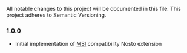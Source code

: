 All notable changes to this project will be documented in this file. This project adheres to Semantic Versioning.

### 1.0.0
* Initial implementation of [MSI](https://devdocs.magento.com/guides/v2.3/inventory/) compatibility Nosto extension
